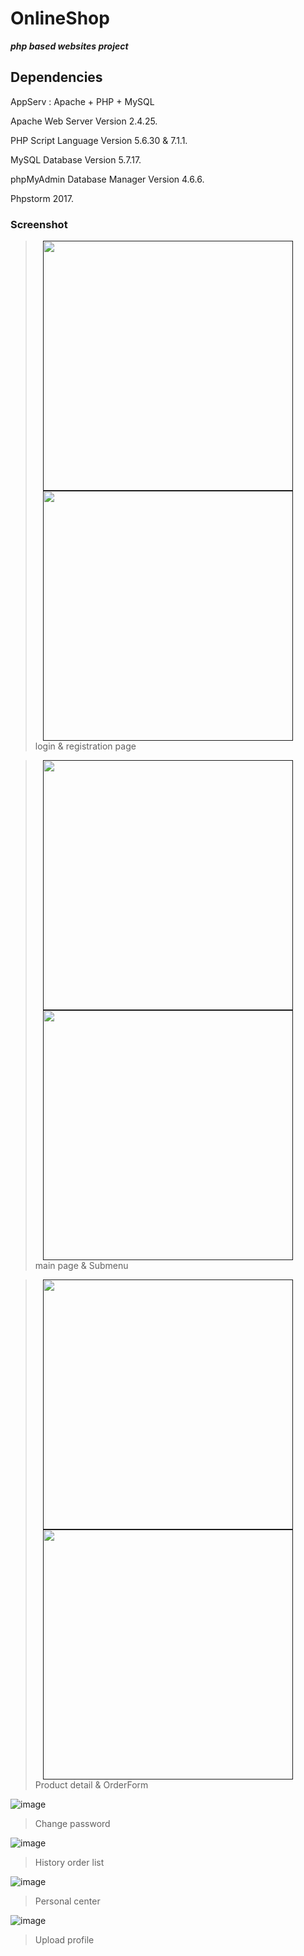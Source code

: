 # OnlineShop



***php based websites project***

    
## Dependencies

AppServ : Apache + PHP + MySQL

Apache Web Server Version 2.4.25.   

PHP Script Language Version 5.6.30 & 7.1.1. 

MySQL Database Version 5.7.17. 

phpMyAdmin Database Manager Version  4.6.6. 

Phpstorm 2017. 

### Screenshot

<a style="float:right" href="" target="_blank">
    <center class="half">
    <img src="https://github.com/CAODONGXING/OnlineShop/blob/master/login.JPG" width="400"/>
    <img src="https://github.com/CAODONGXING/OnlineShop/blob/master/registration.JPG" width="400"/>
    </center> 
</a>

> login & registration page

<a style="float:right" href="" target="_blank">
    <center class="half">
    <img src="https://github.com/CAODONGXING/OnlineShop/blob/master/mainpage.JPG" width="400"/>
    <img src="https://github.com/CAODONGXING/OnlineShop/blob/master/Submenu.JPG" width="400"/>
    </center> 
</a>

> main page & Submenu 

<a style="float:right" href="" target="_blank">
    <center class="half">
    <img src="https://github.com/CAODONGXING/OnlineShop/blob/master/mainpage.JPG" width="400"/>
    <img src="https://github.com/CAODONGXING/OnlineShop/blob/master/OrderForm.JPG" width="400"/>
    </center> 
</a>

> Product detail & OrderForm

![image](https://github.com/CAODONGXING/CollaborativeClient/blob/master/changePW.png )
> Change password

![image](https://github.com/CAODONGXING/CollaborativeClient/blob/master/Orderlist.png )
> History order list

![image](https://github.com/CAODONGXING/CollaborativeClient/blob/master/PersonalCenter.png )
> Personal center

![image](https://github.com/CAODONGXING/CollaborativeClient/blob/master/UploadProfile.png )
> Upload profile
